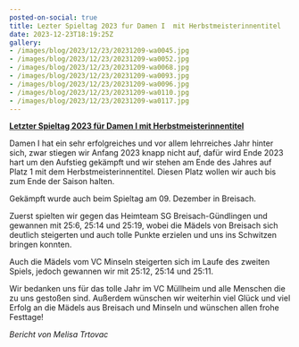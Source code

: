 ```yaml
---
posted-on-social: true
title: Lezter Spieltag 2023 fur Damen I  mit Herbstmeisterinnentitel
date: 2023-12-23T18:19:25Z
gallery:
- /images/blog/2023/12/23/20231209-wa0045.jpg
- /images/blog/2023/12/23/20231209-wa0052.jpg
- /images/blog/2023/12/23/20231209-wa0068.jpg
- /images/blog/2023/12/23/20231209-wa0093.jpg
- /images/blog/2023/12/23/20231209-wa0096.jpg
- /images/blog/2023/12/23/20231209-wa0110.jpg
- /images/blog/2023/12/23/20231209-wa0117.jpg
---
```

**<u>Letzter Spieltag 2023 für Damen I mit Herbstmeisterinnentitel</u>**

Damen I hat ein sehr erfolgreiches und vor allem lehrreiches Jahr hinter
sich, zwar stiegen wir Anfang 2023 knapp nicht auf, dafür wird Ende 2023
hart um den Aufstieg gekämpft und wir stehen am Ende des Jahres auf
Platz 1 mit dem Herbstmeisterinnentitel. Diesen Platz wollen wir auch
bis zum Ende der Saison halten.

Gekämpft wurde auch beim Spieltag am 09. Dezember in Breisach.

Zuerst spielten wir gegen das Heimteam SG Breisach-Gündlingen und
gewannen mit 25:6, 25:14 und 25:19, wobei die Mädels von Breisach sich
deutlich steigerten und auch tolle Punkte erzielen und uns ins Schwitzen
bringen konnten.

Auch die Mädels vom VC Minseln steigerten sich im Laufe des zweiten
Spiels, jedoch gewannen wir mit 25:12, 25:14 und 25:11.

Wir bedanken uns für das tolle Jahr im VC Müllheim und alle Menschen die
zu uns gestoßen sind. Außerdem wünschen wir weiterhin viel Glück und
viel Erfolg an die Mädels aus Breisach und Minseln und wünschen allen
frohe Festtage!

<i>Bericht von Melisa Trtovac</i>
